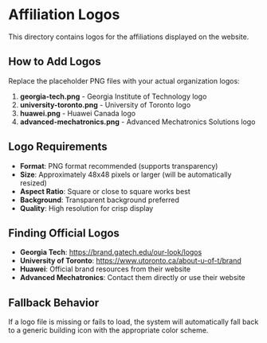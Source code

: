 # Affiliation Logos

This directory contains logos for the affiliations displayed on the website.

## How to Add Logos

Replace the placeholder PNG files with your actual organization logos:

1. **georgia-tech.png** - Georgia Institute of Technology logo
2. **university-toronto.png** - University of Toronto logo  
3. **huawei.png** - Huawei Canada logo
4. **advanced-mechatronics.png** - Advanced Mechatronics Solutions logo

## Logo Requirements

- **Format**: PNG format recommended (supports transparency)
- **Size**: Approximately 48x48 pixels or larger (will be automatically resized)
- **Aspect Ratio**: Square or close to square works best
- **Background**: Transparent background preferred
- **Quality**: High resolution for crisp display

## Finding Official Logos

- **Georgia Tech**: https://brand.gatech.edu/our-look/logos
- **University of Toronto**: https://www.utoronto.ca/about-u-of-t/brand
- **Huawei**: Official brand resources from their website
- **Advanced Mechatronics**: Contact them directly or use their website

## Fallback Behavior

If a logo file is missing or fails to load, the system will automatically fall back to a generic building icon with the appropriate color scheme.
